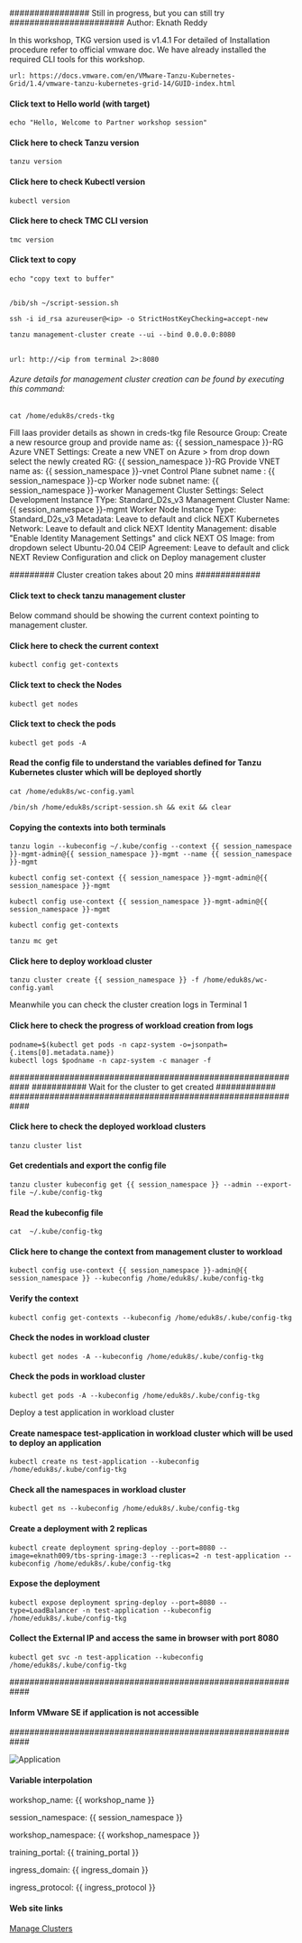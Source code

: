 ################ Still in progress, but you can still try #######################
Author: Eknath Reddy

In this workshop, TKG version used is v1.4.1
For detailed of Installation procedure refer to official vmware doc. We have already installed the required CLI tools for this workshop. 

```dashboard:open-url
url: https://docs.vmware.com/en/VMware-Tanzu-Kubernetes-Grid/1.4/vmware-tanzu-kubernetes-grid-14/GUID-index.html
```

#### Click text to Hello world (with target)

```execute-1
echo "Hello, Welcome to Partner workshop session"
```

#### Click here to check Tanzu version

```execute
tanzu version
```

#### Click here to check Kubectl version

```execute
kubectl version
```

#### Click here to check TMC CLI version

```execute
tmc version
```

#### Click text to copy

```copy
echo "copy text to buffer"
```
##

```execute-2
/bib/sh ~/script-session.sh
```

```execute-2
ssh -i id_rsa azureuser@<ip> -o StrictHostKeyChecking=accept-new
```

```execute-2
tanzu management-cluster create --ui --bind 0.0.0.0:8080
```
##
```dashboard:open-url
url: http://<ip from terminal 2>:8080
```

###### Azure details for management cluster creation can be found by executing this command: 

```execute
cat /home/eduk8s/creds-tkg
```

Fill Iaas provider details as shown in creds-tkg file
Resource Group: Create a new resource group and provide name as: {{ session_namespace }}-RG
Azure VNET Settings: 
    Create a new VNET on Azure > from drop down select the newly created RG: {{ session_namespace }}-RG
    Provide VNET name as: {{ session_namespace }}-vnet
    Control Plane subnet name : {{ session_namespace }}-cp
    Worker node subnet name: {{ session_namespace }}-worker 
Management Cluster Settings: 
    Select Development
    Instance TYpe: Standard_D2s_v3
    Management Cluster Name: {{ session_namespace }}-mgmt
    Worker Node Instance Type: Standard_D2s_v3
Metadata: Leave to default and click NEXT
Kubernetes Network: Leave to default and click NEXT
Identity Management: disable "Enable Identity Management Settings" and click NEXT
OS Image: from dropdown select Ubuntu-20.04
CEIP Agreement: Leave to default and click NEXT
Review Configuration and click on Deploy management cluster

######### Cluster creation takes about 20 mins #############

#### Click text to check tanzu management cluster

Below command should be showing the current context pointing to management cluster.

#### Click here to check the current context

```execute-2
kubectl config get-contexts
```

#### Click text to check the Nodes

```execute-2
kubectl get nodes
```

#### Click text to check the pods

```execute-2
kubectl get pods -A 
```

#### Read the config file to understand the variables defined for Tanzu Kubernetes cluster which will be deployed shortly

```execute
cat /home/eduk8s/wc-config.yaml
```

```execute-all
/bin/sh /home/eduk8s/script-session.sh && exit && clear
```

#### Copying the contexts into both terminals

```execute-all
tanzu login --kubeconfig ~/.kube/config --context {{ session_namespace }}-mgmt-admin@{{ session_namespace }}-mgmt --name {{ session_namespace }}-mgmt
```

```execute-all
kubectl config set-context {{ session_namespace }}-mgmt-admin@{{ session_namespace }}-mgmt
```

```execute-all
kubectl config use-context {{ session_namespace }}-mgmt-admin@{{ session_namespace }}-mgmt
```
```execute-all
kubectl config get-contexts
```

```execute-all
tanzu mc get
```

#### Click here to deploy workload cluster

```execute-2
tanzu cluster create {{ session_namespace }} -f /home/eduk8s/wc-config.yaml
```

Meanwhile you can check the cluster creation logs in Terminal 1
#### Click here to check the progress of workload creation from logs

```execute
podname=$(kubectl get pods -n capz-system -o=jsonpath={.items[0].metadata.name})
kubectl logs $podname -n capz-system -c manager -f
```
############################################################
########### Wait for the cluster to get created ############
############################################################

#### Click here to check the deployed workload clusters 
```execute-2
tanzu cluster list
```
#### Get credentials and export the config file
```execute
tanzu cluster kubeconfig get {{ session_namespace }} --admin --export-file ~/.kube/config-tkg
```
#### Read the kubeconfig file
```execute
cat  ~/.kube/config-tkg
```
#### Click here to change the context from management cluster to workload
```execute
kubectl config use-context {{ session_namespace }}-admin@{{ session_namespace }} --kubeconfig /home/eduk8s/.kube/config-tkg
```
#### Verify the context
```execute
kubectl config get-contexts --kubeconfig /home/eduk8s/.kube/config-tkg
```
#### Check the nodes in workload cluster
```execute
kubectl get nodes -A --kubeconfig /home/eduk8s/.kube/config-tkg
```
#### Check the pods in workload cluster
```execute
kubectl get pods -A --kubeconfig /home/eduk8s/.kube/config-tkg
```

Deploy a test application in workload cluster

#### Create namespace test-application in workload cluster which will be used to deploy an application
```execute
kubectl create ns test-application --kubeconfig /home/eduk8s/.kube/config-tkg
```
#### Check all the namespaces in workload cluster
```execute
kubectl get ns --kubeconfig /home/eduk8s/.kube/config-tkg
```
#### Create a deployment with 2 replicas
```execute
kubectl create deployment spring-deploy --port=8080 --image=eknath009/tbs-spring-image:3 --replicas=2 -n test-application --kubeconfig /home/eduk8s/.kube/config-tkg
```
#### Expose the deployment 
```execute
kubectl expose deployment spring-deploy --port=8080 --type=LoadBalancer -n test-application --kubeconfig /home/eduk8s/.kube/config-tkg
```
#### Collect the External IP and access the same in browser with port 8080

```execute
kubectl get svc -n test-application --kubeconfig /home/eduk8s/.kube/config-tkg
```

############################################################
#### Inform VMware SE if application is not accessible #####
############################################################

![Application](images/test-application.png)

#### Variable interpolation

workshop_name: {{ workshop_name }}

session_namespace: {{ session_namespace }}

workshop_namespace: {{ workshop_namespace }}

training_portal: {{ training_portal }}

ingress_domain: {{ ingress_domain }}

ingress_protocol: {{ ingress_protocol }}

#### Web site links

[Manage Clusters](https://tanzuemea.tmc.cloud.vmware.com/clusters)
